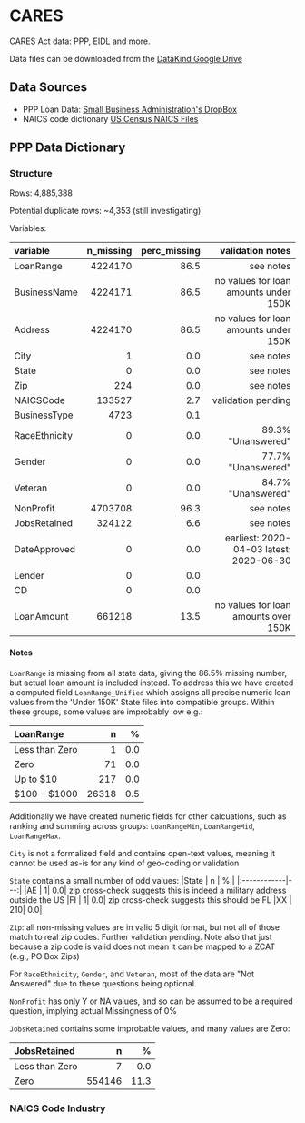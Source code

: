 # CARES

CARES Act data: PPP, EIDL and more.

Data files can be downloaded from the [DataKind Google Drive](https://drive.google.com/drive/folders/1oGw8sobXw4PC_SNQ9AcfCuR8RBu-te2o?usp=sharing)

## Data Sources

- PPP Loan Data: [Small Business Administration's DropBox](https://sba.app.box.com/s/tvb0v5i57oa8gc6b5dcm9cyw7y2ms6pp)
- NAICS code dictionary [US Census NAICS Files](https://www.census.gov/eos/www/naics/downloadables/downloadables.html)

## PPP Data Dictionary

### Structure

Rows: 4,885,388

Potential duplicate rows: ~4,353 (still investigating)

Variables:

|variable      | n_missing| perc_missing|                        validation notes |
|:-------------|---------:|------------:|----------------------------------------:|
|LoanRange     |   4224170|         86.5| see notes                               |
|BusinessName  |   4224171|         86.5| no values for loan amounts under 150K   |
|Address       |   4224170|         86.5| no values for loan amounts under 150K   |
|City          |         1|          0.0| see notes                               |
|State         |         0|          0.0| see notes                               |
|Zip           |       224|          0.0| see notes                               |
|NAICSCode     |    133527|          2.7| validation pending                      |
|BusinessType  |      4723|          0.1|                                         |
|RaceEthnicity |         0|          0.0| 89.3% "Unanswered"                      |
|Gender        |         0|          0.0| 77.7% "Unanswered"                      |
|Veteran       |         0|          0.0| 84.7% "Unanswered"                      |
|NonProfit     |   4703708|         96.3| see notes                               |
|JobsRetained  |    324122|          6.6| see notes                               |
|DateApproved  |         0|          0.0| earliest: 2020-04-03 latest: 2020-06-30 |
|Lender        |         0|          0.0|                                         |
|CD            |         0|          0.0|                                         |
|LoanAmount    |    661218|         13.5| no values for loan amounts over 150K    |

#### Notes

`LoanRange` is missing from all state data, giving the 86.5% missing 
number, but actual loan amount is included instead. To address this we
have created a computed field `LoanRange_Unified` which assigns all precise
numeric loan values from the 'Under 150K' State files into compatible groups.
Within these groups, some values are improbably low e.g.:

|LoanRange       |    n |  % |
|:---------------|-----:|---:|
|Less than Zero  |     1| 0.0|
|Zero            |    71| 0.0|
|Up to $10       |   217| 0.0|
|$100 - $1000    | 26318| 0.5|

Additionally we have created numeric fields for other calcuations, such
as ranking and summing across groups: `LoanRangeMin`, `LoanRangeMid`, 
`LoanRangeMax`.

`City` is not a formalized field and contains open-text values, meaning it 
cannot be used as-is for any kind of geo-coding or validation

`State` contains a small number of odd values: 
|State |    n |  % |
|:------------|---:| 
|AE    |     1| 0.0| zip cross-check suggests this is indeed a  military address outside the US
|FI    |     1| 0.0| zip cross-check suggests this should be FL
|XX    |   210| 0.0|

`Zip`: all non-missing values are in valid 5 digit format, but not all 
of those match to real zip codes. Further validation pending. Note also 
that just because a zip code is valid does not mean it can be mapped to 
a ZCAT (e.g., PO Box Zips)

For `RaceEthnicity`, `Gender`, and `Veteran`, most of the data are 
"Not Answered" due to these questions being optional.

`NonProfit` has only Y or NA values, and so can be assumed to be a required
question, implying actual Missingness of 0%

`JobsRetained` contains some improbable values, and many values are Zero:

|JobsRetained    |     n |   % |
|:---------------|------:|----:|
|Less than Zero  |      7|  0.0|
|Zero            | 554146| 11.3|


### NAICS Code Industry

